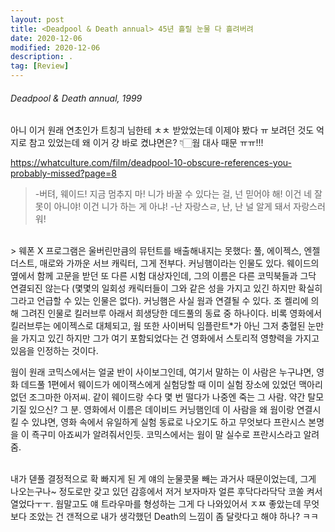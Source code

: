```yaml
---
layout: post
title: <Deadpool & Death annual> 45년 흘릴 눈물 다 흘려버려
date: 2020-12-06
modified: 2020-12-06
description: .
tag: [Review]
---
```


###### Deadpool & Death annual, 1999

아니 이거 원래 연초인가 트칭긔 님한테 ㅊㅊ 받았었는데 이제야 봤다 ㅠ
보려던 것도 억지로 참고 있었는데 왜 이거 걍 바로 켰냐면은? 👇🏻웜 대사 때문 ㅠㅠ!!!



​https://whatculture.com/film/deadpool-10-obscure-references-you-probably-missed?page=8
​
> -버텨, 웨이드! 지금 멈추지 마! 니가 바꿀 수 있다는 걸, 넌 믿어야 해! 이건 네 잘못이 아니야! 이건 니가 하는 게 아냐!
-난 자랑스ㄹ, 난, 난 널 알게 돼서 자랑스러워! 
 
<br/>
> 웨폰 X 프로그램은 울버린만큼의 뮤턴트를 배출해내지는 못했다: 풀, 에이젝스, 엔젤 더스트, 매로와 가까운 서브 캐릭터, 그게 전부다. 커닝햄이라는 인물도 있다. 웨이드의 옆에서 함께 고문을 받던 또 다른 시험 대상자인데, 그의 이름은 다른 코믹북들과 그닥 연결되진 않는다 (몇몇의 일회성 캐릭터들이 그와 같은 성을 가지고 있긴 하지만 확실히 그라고 언급할 수 있는 인물은 없다). 커닝햄은 사실 웜과 연결될 수 있다. 조 켈리에 의해 그려진 인물로 킬러브루 아래서 희생당한 데드풀의 동료 중 하나이다. 비록 영화에서 킬러브루는 에이젝스로 대체되고, 웜 또한 사이버틱 임플란트*가 아닌 그저 충혈된 눈만을 가지고 있긴 하지만 그가 여기 포함되었다는 건 영화에서 스토리적 영향력을 가지고 있음을 인정하는 것이다. 

<br/>
 
웜이 원래 코믹스에서는 얼굴 반이 사이보그인데, 여기서 말하는 이 사람은 누구냐면, 영화 데드풀 1편에서 웨이드가 에이잭스에게 실험당할 때 이미 실험 장소에 있었던 맥아리 없던 조그마한 아저씨. 같이 웨이드랑 수다 몇 번 떨다가 나중엔 죽는 그 사람. 약간 탈모 기질 있으신? 그 분. 영화에서 이름은 데이비드 커닝햄인데 이 사람을 왜 웜이랑 연결시킬 수 있냐면, 영화 속에서 유일하게 실험 동료로 나오기도 하고 무엇보다 프란시스 본명을 이 죡구미 아죠씨가 알려줘서인듯. 코믹스에서는 웜이 말 실수로 프란시스라고 알려줌.


<br/>
내가 덷풀 결정적으로 확 빠지게 된 게 얘의 눈물콧물 빼는 과거사 때문이었는데, 그게 나오는구나~ 정도로만 갖고 있던 감흥에서 저거 보자마자 얼른 후닥다라닥닥 코쏠 켜서 열었다ㅜㅜ. 웜말고도 얘 트라우마를 형성하는 그게 다 나와있어서 ㅈㅉ 좋았는데 무엇보다 조았는 건 갠적으로 내가 생각했던 Death의 느낌이 좀 달랏다고 해야 하나? ㅋㅋ

<br/>



